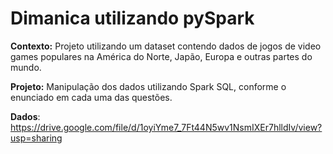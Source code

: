 # Dimanica utilizando pySpark


**Contexto:** Projeto utilizando um dataset contendo dados de jogos de video games populares na América do Norte, Japão, Europa e outras partes do mundo.

**Projeto:** Manipulação dos dados utilizando Spark SQL, conforme o enunciado em cada uma das questões.


**Dados**: https://drive.google.com/file/d/1oyiYme7_7Ft44N5wv1NsmIXEr7hlldIv/view?usp=sharing
